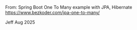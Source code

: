 From: Spring Boot One To Many example with JPA, Hibernate
https://www.bezkoder.com/jpa-one-to-many/

Jeff Aug 2025
